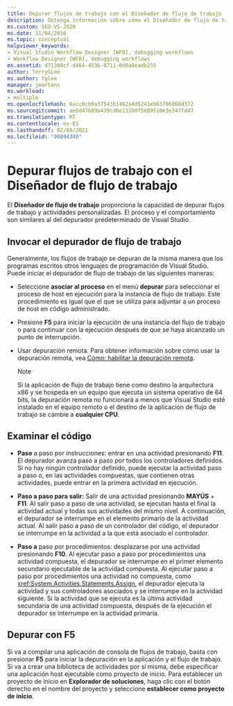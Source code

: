 ```yaml
---
title: Depurar flujos de trabajo con el Diseñador de flujo de trabajo
description: Obtenga información sobre cómo el Diseñador de flujo de trabajo proporciona la capacidad de depurar flujos de trabajo y actividades personalizadas con un proceso similar al del depurador predeterminado de Visual Studio.
ms.custom: SEO-VS-2020
ms.date: 11/04/2016
ms.topic: conceptual
helpviewer_keywords:
- Visual Studio Workflow Designer [WFD], debugging workflows
- Workflow Designer [WFD], debugging workflows
ms.assetid: d71308cf-d464-4536-8711-0d0a8eadb255
author: TerryGLee
ms.author: tglee
manager: jmartens
ms.workload:
- multiple
ms.openlocfilehash: 0acc0cb0a37543b1462a4d5241eb63706868d372
ms.sourcegitcommit: ae6d47b09a439cd0e13180f5e89510e3e347fd47
ms.translationtype: MT
ms.contentlocale: es-ES
ms.lasthandoff: 02/08/2021
ms.locfileid: "99894340"
---
```

# <a name="debug-workflows-with-the-workflow-designer"></a>Depurar flujos de trabajo con el Diseñador de flujo de trabajo

El **Diseñador de flujo de trabajo** proporciona la capacidad de depurar flujos de trabajo y actividades personalizadas. El proceso y el comportamiento son similares al del depurador predeterminado de Visual Studio.

## <a name="invoke-the-workflow-debugger"></a>Invocar el depurador de flujo de trabajo

Generalmente, los flujos de trabajo se depuran de la misma manera que los programas escritos otros lenguajes de programación de Visual Studio. Puede iniciar el depurador de flujo de trabajo de las siguientes maneras:

- Seleccione **asociar al proceso** en el menú **depurar** para seleccionar el proceso de host en ejecución para la instancia de flujo de trabajo. Este procedimiento es igual que el que se utiliza para adjuntar a un proceso de host en código administrado.

- Presione **F5** para iniciar la ejecución de una instancia del flujo de trabajo o para continuar con la ejecución después de que se haya alcanzado un punto de interrupción.

- Usar depuración remota. Para obtener información sobre cómo usar la depuración remota, vea [Cómo: habilitar la depuración remota](/previous-versions/visualstudio/visual-studio-2010/febz73k0(v=vs.100)).

   > [!NOTE]
   > Si la aplicación de flujo de trabajo tiene como destino la arquitectura x86 y se hospeda en un equipo que ejecuta un sistema operativo de 64 bits, la depuración remota no funcionará a menos que Visual Studio esté instalado en el equipo remoto o el destino de la aplicación de flujo de trabajo se cambie a **cualquier CPU**.

## <a name="step-through-code"></a>Examinar el código

- **Paso** a paso por instrucciones: entrar en una actividad presionando **F11**. El depurador avanza paso a paso por todos los controladores definidos. Si no hay ningún controlador definido, puede ejecutar la actividad paso a paso o, en las actividades compuestas, que contienen otras actividades, puede entrar en la primera actividad en ejecución.

- **Paso a paso para salir:** Salir de una actividad presionando **MAYÚS** + **F11**. Al salir paso a paso de una actividad, se ejecutan hasta el final la actividad actual y todas sus actividades del mismo nivel. A continuación, el depurador se interrumpe en el elemento primario de la actividad actual. Al salir paso a paso de un controlador del código, el depurador se interrumpe en la actividad a la que está asociado el controlador.

- **Paso a** paso por procedimientos: desplazarse por una actividad presionando **F10**. Al ejecutar paso a paso por procedimientos una actividad compuesta, el depurador se interrumpe en el primer elemento secundario ejecutable de la actividad compuesta. Al ejecutar paso a paso por procedimientos una actividad no compuesta, como <xref:System.Activities.Statements.Assign>, el depurador ejecuta la actividad y sus controladores asociados y se interrumpe en la actividad siguiente. Si la actividad que se ejecuta es la última actividad secundaria de una actividad compuesta, después de la ejecución el depurador se interrumpe en la actividad primaria.

## <a name="debug-with-f5"></a>Depurar con F5

Si va a compilar una aplicación de consola de flujos de trabajo, basta con presionar **F5** para iniciar la depuración en la aplicación y el flujo de trabajo. Si va a crear una biblioteca de actividades por sí misma, debe especificar una aplicación host ejecutable como proyecto de inicio. Para establecer un proyecto de inicio en **Explorador de soluciones**, haga clic con el botón derecho en el nombre del proyecto y seleccione **establecer como proyecto de inicio**.
